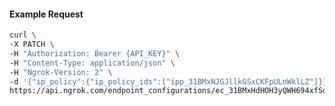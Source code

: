 <!-- Code generated for API Clients. DO NOT EDIT. -->

#### Example Request

```bash
curl \
-X PATCH \
-H "Authorization: Bearer {API_KEY}" \
-H "Content-Type: application/json" \
-H "Ngrok-Version: 2" \
-d '{"ip_policy":{"ip_policy_ids":["ipp_31BMxNJGJllkGSxCKFpULnWklLZ"]}}' \
https://api.ngrok.com/endpoint_configurations/ec_31BMxHdHOH3yQWH694xfSdTaa0N
```
